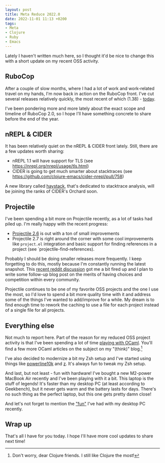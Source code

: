 ```yaml
---
layout: post
title: Meta Reduce 2022.0
date: 2022-11-01 11:13 +0200
tags:
- Meta
- Clojure
- Ruby
- Emacs
---
```


Lately I haven't written much here, so I thought it'd be nice to change this
with a short update on my recent OSS activity.

## RuboCop

After a couple of slow months, where I had a lot of work and work-related travel
on my hands, I'm now back in action on the RuboCop front. I've cut several
releases relatively quickly, the most recent of which (1.38) -
[today](https://github.com/rubocop/rubocop/releases/tag/v1.38.0).

I've been pondering more and more lately about the exact scope and timeline of
RuboCop 2.0, so I hope I'll have something concrete to share before the end of
the year.

## nREPL & CIDER

It has been relatively quiet on the nREPL & CIDER front lately. Still, there are a few updates worth sharing:

- nREPL 1.1 will have support for TLS (see <https://nrepl.org/nrepl/usage/tls.html>)
- CIDER is going to get much smarter about stacktraces (see <https://github.com/clojure-emacs/cider-nrepl/pull/758>)

A new library called [haystack](https://github.com/clojure-emacs/haystack),
that's dedicated to stacktrace analysis, will be joining the ranks of CIDER's
Orchard soon.

## Projectile

I've been spending a bit more on Projectile recently, as a lot of tasks had piled up. I'm really happy with the recent progress:

- [Projectile 2.6](https://github.com/bbatsov/projectile/releases/tag/v2.6.0) is out with a ton of small improvements
- Projectile 2.7 is right around the corner with some cool improvements like `project.el` integration and basic support for finding references in a project (see `projectile-find-references).

Probably I should be doing smaller releases more frequently. I keep forgetting to do this, mostly because I'm constantly running the latest snapshot.
This [recent reddit discussion](https://www.reddit.com/r/emacs/comments/ydenz5/what_killer_features_make_you_prefer_projectile/) got me a bit fired up and I
plan to write some follow-up blog post on the merits of having choices and competition within every community.

Projectile continues to be one of my favorite OSS projects and the one I use the most, so I'd love to spend a bit more quality time with it
and address some of the things I've wanted to add/improve for a while. My dream is to find enough time to rework the caching to use a file
for each project instead of a single file for all projects.

## Everything else

Not much to report here. Part of the reason for my reduced OSS project activity
is that I've been spending a lot of time [playing with
OCaml](https://batsov.com/articles/2022/08/29/ocaml-at-first-glance/). You'll
find a few more OCaml articles on the subject on my "(think)" blog.[^1]

I've also decided to modernize a bit my Zsh setup and I've started using things
like [powerline10k](https://github.com/romkatv/powerlevel10k) and
[z](https://github.com/agkozak/zsh-z). It's always fun to tweak my Zsh setup.

And last, but not least - fun with hardware! I've bought a new M2-power MacBook
Air recently and I've been playing with it a bit. This laptop is the stuff of
legends! It's faster than my desktop PC (at least according to Geekbench), but
it never gets warm and the battery lasts for days. There's no such thing as
the perfect laptop, but this one gets pretty damn close!

And let's not forget to mention the
["fun"](https://batsov.com/articles/2022/10/30/lessons-learned-from-a-hardware-upgrade-gone-wrong/)
I've had with my desktop PC recently.

## Wrap up

That's all I have for you today. I hope I'll have more cool updates to share next time!

[^1]: Don't worry, dear Clojure friends. I still like Clojure the most!
